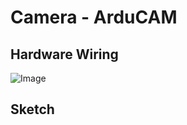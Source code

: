 # Camera - ArduCAM

## Hardware Wiring
![Image](../../Examples/geek-workshop/essence/01_camera.jpg)

## Sketch
```
```
